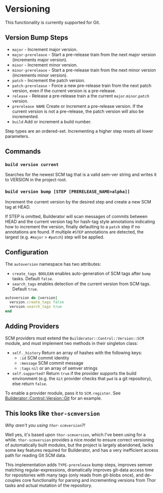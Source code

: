 Versioning
==========

This functionality is currently supported for Git.

## Version Bump Steps

* `major` - Increment major version.
* `major-prerelease` - Start a pre-release train from the next major version (increments major version).
* `minor` - Increment minor version.
* `minor-prerelease` - Start a pre-release train from the next minor version (increments minor version).
* `patch` - Increment the patch version.
* `patch-prerelease` - Force a new pre-release train from the next patch version, even if the current version is a pre-release.
* `release` - Release a pre-release train a the current `major`.`minor`.`patch` version.
* `prerelease NAME` Create or increment a pre-release version. If the current version is not a pre-release, the patch version will also be incremented.
* `build` Add or increment a build number.

Step types are an ordered-set. Incrementing a higher step resets all lower parameters.

## Commands

### `build version current`

Searches for the newest SCM tag that is a valid sem-ver string and writes it to VERSION in the project root.

### `build version bump [STEP [PRERELEASE_NAME=alpha]]`

Increment the current version by the desired step and create a new SCM tag at HEAD.

If STEP is omitted, Builderator will scan messages of commits between HEAD and the current version tag for hash-tag style annotations indicating how to increment the version, finally defaulting to a `patch` step if no annotations are found. If multiple `#STEP` annotations are detected, the largest (e.g. `#major` > `#patch`) step will be applied.

## Configuration

The `autoversion` namespace has two attributes:

* `create_tags BOOLEAN` enables auto-generation of SCM tags after `bump` tasks. Default `false`.
* `search_tags` enables detection of the current version from SCM tags. Default `true`.

```ruby
autoversion do |version|
  version.create_tags false
  version.search_tags true
end
```

## Adding Providers

SCM providers must extend the `Builderator::Control::Version::SCM` module, and must implement two methods in their singleton class:

* `self._history` Return an array of hashes with the following keys:
  - `:id` SCM commit identity
  - `:message` SCM commit message
  - `:tags` `nil` or an array of semver strings
* `self.supported?` Return `true` if the provider supports the build environment (e.g. the `Git` provider checks that `pwd` is a git repository), else return `false`.

To enable a provider module, pass it to `SCM.register`. See [Builderator::Control::Version::Git](blob/auto-version/lib/builderator/control/version/git.rb) for an example.

## This looks like `thor-scmversion`

_Why aren't you using `thor-scmversion`?!_

Well yes, it's based upon `thor-scmversion`, which I've been using for a while. `thor-scmversion` provides a nice model to ensure correct versioning of automatically built modules, but the project is largely abandoned, lacks some key features required for Builderator, and has a very inefficient access path for reading Git SCM data.

This implementation adds `TYPE-prerelease` bump steps, improves semver matching regular-expressions, dramatically improves git-data access time for repositories with many tags (only reads from git-blobs once),
and de-couples core functionality for parsing and incrementing versions from Thor tasks and actual mutation of the repository.

